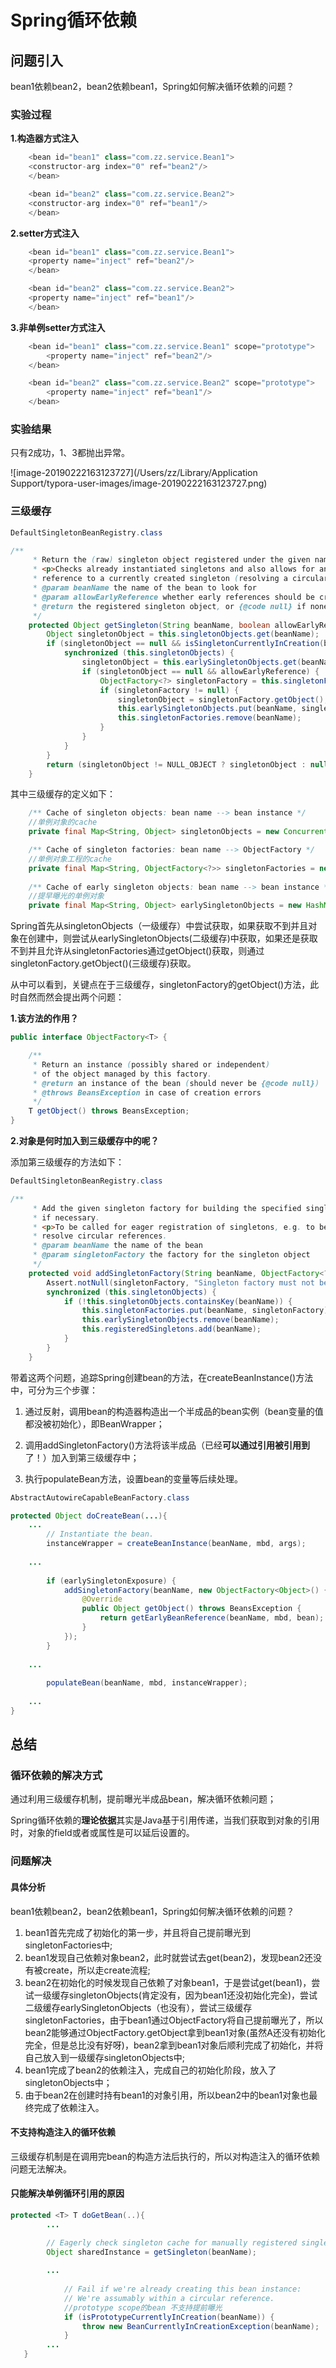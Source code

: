 # Spring循环依赖

## 问题引入

bean1依赖bean2，bean2依赖bean1，Spring如何解决循环依赖的问题？

### 实验过程

**1.构造器方式注入**

```java
    <bean id="bean1" class="com.zz.service.Bean1">
    <constructor-arg index="0" ref="bean2"/>
    </bean>

    <bean id="bean2" class="com.zz.service.Bean2">
    <constructor-arg index="0" ref="bean1"/>
    </bean>
```

**2.setter方式注入**

```java
    <bean id="bean1" class="com.zz.service.Bean1">
    <property name="inject" ref="bean2"/>
    </bean>

    <bean id="bean2" class="com.zz.service.Bean2">
    <property name="inject" ref="bean1"/>
    </bean>
```

**3.非单例setter方式注入**

```java
    <bean id="bean1" class="com.zz.service.Bean1" scope="prototype">
        <property name="inject" ref="bean2"/>
    </bean>

    <bean id="bean2" class="com.zz.service.Bean2" scope="prototype">
        <property name="inject" ref="bean1"/>
    </bean>
```



### 实验结果

只有2成功，1、3都抛出异常。

![image-20190222163123727](/Users/zz/Library/Application Support/typora-user-images/image-20190222163123727.png)



### 三级缓存

```java
DefaultSingletonBeanRegistry.class

/**
	 * Return the (raw) singleton object registered under the given name.
	 * <p>Checks already instantiated singletons and also allows for an early
	 * reference to a currently created singleton (resolving a circular reference).
	 * @param beanName the name of the bean to look for
	 * @param allowEarlyReference whether early references should be created or not
	 * @return the registered singleton object, or {@code null} if none found
	 */
	protected Object getSingleton(String beanName, boolean allowEarlyReference) {
		Object singletonObject = this.singletonObjects.get(beanName);       //一级缓存
		if (singletonObject == null && isSingletonCurrentlyInCreation(beanName)) {
			synchronized (this.singletonObjects) {
				singletonObject = this.earlySingletonObjects.get(beanName);		//二级缓存
				if (singletonObject == null && allowEarlyReference) {
					ObjectFactory<?> singletonFactory = this.singletonFactories.get(beanName);
					if (singletonFactory != null) {
						singletonObject = singletonFactory.getObject();    //三级缓存
						this.earlySingletonObjects.put(beanName, singletonObject); 
						this.singletonFactories.remove(beanName);
					}
				}
			}
		}
		return (singletonObject != NULL_OBJECT ? singletonObject : null);
	}
```

其中三级缓存的定义如下：

```java
	/** Cache of singleton objects: bean name --> bean instance */
	//单例对象的cache
	private final Map<String, Object> singletonObjects = new ConcurrentHashMap<String, Object>(256);

	/** Cache of singleton factories: bean name --> ObjectFactory */
	//单例对象工程的cache
	private final Map<String, ObjectFactory<?>> singletonFactories = new HashMap<String, ObjectFactory<?>>(16);
	
	/** Cache of early singleton objects: bean name --> bean instance */
	//提早曝光的单例对象
	private final Map<String, Object> earlySingletonObjects = new HashMap<String, Object>(16);
```



Spring首先从singletonObjects（一级缓存）中尝试获取，如果获取不到并且对象在创建中，则尝试从earlySingletonObjects(二级缓存)中获取，如果还是获取不到并且允许从singletonFactories通过getObject()获取，则通过singletonFactory.getObject()(三级缓存)获取。 

从中可以看到，关键点在于三级缓存，singletonFactory的getObject()方法，此时自然而然会提出两个问题：

**1.该方法的作用？** 

```java
public interface ObjectFactory<T> {

	/**
	 * Return an instance (possibly shared or independent)
	 * of the object managed by this factory.
	 * @return an instance of the bean (should never be {@code null})
	 * @throws BeansException in case of creation errors
	 */
	T getObject() throws BeansException;
}
```

**2.对象是何时加入到三级缓存中的呢？** 

添加第三级缓存的方法如下：

```java
DefaultSingletonBeanRegistry.class

/**
	 * Add the given singleton factory for building the specified singleton
	 * if necessary.
	 * <p>To be called for eager registration of singletons, e.g. to be able to
	 * resolve circular references.
	 * @param beanName the name of the bean
	 * @param singletonFactory the factory for the singleton object
	 */
	protected void addSingletonFactory(String beanName, ObjectFactory<?> singletonFactory) {
		Assert.notNull(singletonFactory, "Singleton factory must not be null");
		synchronized (this.singletonObjects) {
			if (!this.singletonObjects.containsKey(beanName)) {
				this.singletonFactories.put(beanName, singletonFactory);
				this.earlySingletonObjects.remove(beanName);
				this.registeredSingletons.add(beanName);
			}
		}
	}
```



带着这两个问题，追踪Spring创建bean的方法，在createBeanInstance()方法中，可分为三个步骤： 

1. 通过反射，调用bean的构造器构造出一个半成品的bean实例（bean变量的值都没被初始化），即BeanWrapper； 

2. 调用addSingletonFactory()方法将该半成品（已经**可以通过引用被引用到**了！）加入到第三级缓存中；
3. 执行populateBean方法，设置bean的变量等后续处理。

```java
AbstractAutowireCapableBeanFactory.class

protected Object doCreateBean(...){
    ...
		// Instantiate the bean.
		instanceWrapper = createBeanInstance(beanName, mbd, args);     //调用构造函数
    
    ...
		
		if (earlySingletonExposure) {
			addSingletonFactory(beanName, new ObjectFactory<Object>() {
				@Override
				public Object getObject() throws BeansException {
					return getEarlyBeanReference(beanName, mbd, bean);
				}
			});
        }
    
    ...
        
		populateBean(beanName, mbd, instanceWrapper);
   
    ...       
}
```



## 总结

### 循环依赖的解决方式

通过利用三级缓存机制，提前曝光半成品bean，解决循环依赖问题；

Spring循环依赖的**理论依据**其实是Java基于引用传递，当我们获取到对象的引用时，对象的field或者或属性是可以延后设置的。



### 问题解决

#### 具体分析

bean1依赖bean2，bean2依赖bean1，Spring如何解决循环依赖的问题？

1. bean1首先完成了初始化的第一步，并且将自己提前曝光到singletonFactories中;
2. bean1发现自己依赖对象bean2，此时就尝试去get(bean2)，发现bean2还没有被create，所以走create流程;
3. bean2在初始化的时候发现自己依赖了对象bean1，于是尝试get(bean1)，尝试一级缓存singletonObjects(肯定没有，因为bean1还没初始化完全)，尝试二级缓存earlySingletonObjects（也没有），尝试三级缓存singletonFactories，由于bean1通过ObjectFactory将自己提前曝光了，所以bean2能够通过ObjectFactory.getObject拿到bean1对象(虽然A还没有初始化完全，但是总比没有好呀)，bean2拿到bean1对象后顺利完成了初始化，并将自己放入到一级缓存singletonObjects中;
4. bean1完成了bean2的依赖注入，完成自己的初始化阶段，放入了singletonObjects中；
5. 由于bean2在创建时持有bean1的对象引用，所以bean2中的bean1对象也最终完成了依赖注入。



#### 不支持构造注入的循环依赖

三级缓存机制是在调用完bean的构造方法后执行的，所以对构造注入的循环依赖问题无法解决。



#### 只能解决单例循环引用的原因

```java
protected <T> T doGetBean(..){
		...

		// Eagerly check singleton cache for manually registered singletons.
		Object sharedInstance = getSingleton(beanName);
    
		...
            
			// Fail if we're already creating this bean instance:
			// We're assumably within a circular reference.
            //prototype scope的bean 不支持提前曝光
			if (isPrototypeCurrentlyInCreation(beanName)) {
				throw new BeanCurrentlyInCreationException(beanName);
			}
        ...
   }
```